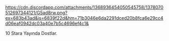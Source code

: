 https://cdn.discordapp.com/attachments/1368936454050545758/1378070512697344121/G5ad8rw.png?ex=683b43ad&is=6839f22d&hm=71b3046e6da2291dced20b8fca6e29cc4d06eaf0942dc03a40e7b5c4696ef4c1&

10 Stara Yayında Dostlar.
